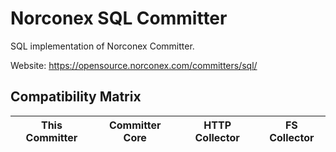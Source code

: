 Norconex SQL Committer
======================

SQL implementation of Norconex Committer.

Website: https://opensource.norconex.com/committers/sql/

## Compatibility Matrix

| This Committer   | Committer Core | HTTP Collector | FS Collector |
| ---------------- | -------------- | -------------- | ------------ |
 

